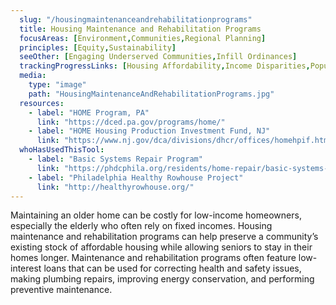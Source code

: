 ```yaml
---
  slug: "/housingmaintenanceandrehabilitationprograms"
  title: Housing Maintenance and Rehabilitation Programs
  focusAreas: [Environment,Communities,Regional Planning]
  principles: [Equity,Sustainability]
  seeOther: [Engaging Underserved Communities,Infill Ordinances]
  trackingProgressLinks: [Housing Affordability,Income Disparities,Population Growth,Racial & Ethnic Disparities]
  media: 
    type: "image"
    path: "HousingMaintenanceAndRehabilitationPrograms.jpg"
  resources: 
    - label: "HOME Program, PA"
      link: "https://dced.pa.gov/programs/home/"
    - label: "HOME Housing Production Investment Fund, NJ"
      link: "https://www.nj.gov/dca/divisions/dhcr/offices/homehpif.html"  
  whoHasUsedThisTool: 
    - label: "Basic Systems Repair Program"
      link: "https://phdcphila.org/residents/home-repair/basic-systems-repair-program/"
    - label: "Philadelphia Healthy Rowhouse Project"
      link: "http://healthyrowhouse.org/"
---
```


Maintaining an older home can be costly for low-income homeowners, especially the elderly who often rely on fixed incomes. Housing maintenance and rehabilitation programs can help preserve a community’s existing stock of affordable housing while allowing seniors to stay in their homes longer. Maintenance and rehabilitation programs often feature low-interest loans that can be used for correcting health and safety issues, making plumbing repairs, improving energy conservation, and performing preventive maintenance.
